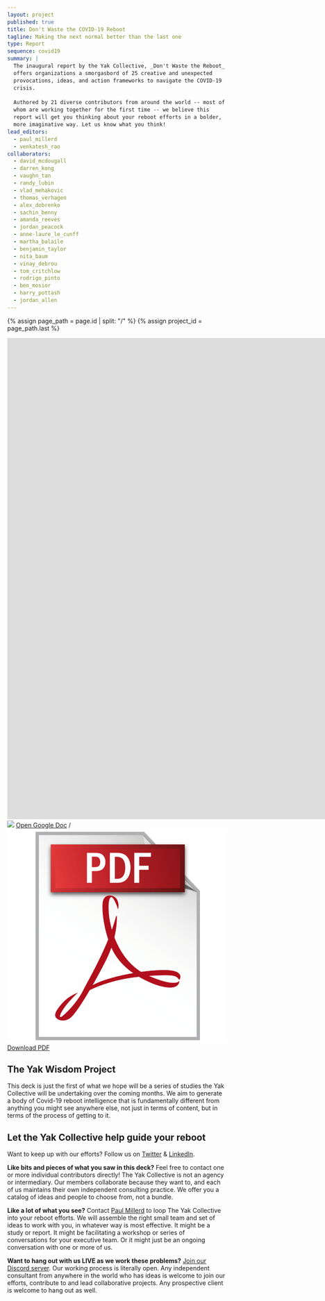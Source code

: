 ```yaml
---
layout: project
published: true
title: Don't Waste the COVID-19 Reboot
tagline: Making the next normal better than the last one
type: Report
sequence: covid19
summary: |
  The inaugural report by the Yak Collective, _Don't Waste the Reboot_
  offers organizations a smorgasbord of 25 creative and unexpected
  provocations, ideas, and action frameworks to navigate the COVID-19
  crisis.
  
  Authored by 21 diverse contributors from around the world -- most of
  whom are working together for the first time -- we believe this
  report will get you thinking about your reboot efforts in a bolder,
  more imaginative way. Let us know what you think!
lead_editors:
  - paul_millerd
  - venkatesh_rao
collaborators:
  - david_mcdougall
  - darren_kong
  - vaughn_tan
  - randy_lubin
  - vlad_mehakovic
  - thomas_verhagen
  - alex_dobrenko
  - sachin_benny
  - amanda_reeves
  - jordan_peacock
  - anne-laure_le_cunff
  - martha_balaile
  - benjamin_taylor
  - nita_baum
  - vinay_debrou
  - tom_critchlow
  - rodrigo_pinto
  - ben_mosior
  - harry_pottash
  - jordan_allen
---
```


<!-- BEGIN: Required code to extract project_id variable -->
{% assign page_path = page.id | split: "/" %}
{% assign project_id = page_path.last %}
<!-- END: Required code to extract project_id variable -->

<iframe class="{{ project_id }}-report" src="https://docs.google.com/presentation/d/e/2PACX-1vTa8T4sQLAF2cbRFTqcxZGefI7A2HP54ZKBlyvpi03iTWrzt10W50MP-fQ13am5_svHeJL_-zjALkVT/embed?start=false&loop=false&delayms=60000" frameborder="0" width="1920" height="1109" allowfullscreen="true" mozallowfullscreen="true" webkitallowfullscreen="true"></iframe>

<aside class="{{ project_id }}-report-links pv4">
	<img class="h1" src="https://ssl.gstatic.com/docs/presentations/images/favicon5.ico"> <a href="https://docs.google.com/presentation/d/1OfBuSq4SImE1Gq2EaAGCAlkwC8LZRCWx-7O_VOHJ5TI/edit#slide=id.p1">Open Google Doc</a> / <img class="h1" src="/images/pdf.png"> <a href="https://docs.google.com/presentation/d/1OfBuSq4SImE1Gq2EaAGCAlkwC8LZRCWx-7O_VOHJ5TI/export/pdf">Download PDF</a>
</aside>

## The Yak Wisdom Project

This deck is just the first of what we hope will be a series of studies the Yak Collective will be undertaking over the coming months. We aim to generate a body of Covid-19 reboot intelligence that is fundamentally different from anything you might see anywhere else, not just in terms of content, but in terms of the process of getting to it. 

## Let the Yak Collective help guide your reboot

Want to keep up with our efforts? Follow us on [Twitter](https://twitter.com/yak_collective) & [LinkedIn](https://www.linkedin.com/company/yak-collective/).

**Like bits and pieces of what you saw in this deck?** Feel free to contact one or more individual contributors directly! The Yak Collective is not an agency or intermediary. Our members collaborate because they want to, and each of us maintains their own independent consulting practice. We offer you a catalog of ideas and people to choose from, not a bundle.

**Like a lot of what you see?** Contact [Paul Millerd](mailto:pmillerd@gmail.com) to loop The Yak Collective into your reboot efforts. We will assemble the right small team and set of ideas to work with you, in whatever way is most effective. It might be a study or report. It might be facilitating a workshop or series of conversations for your executive team. Or it might just be an ongoing conversation with one or more of us.

**Want to hang out with us LIVE as we work these problems?** [Join our Discord server](https://discord.gg/Es8AkeC). Our working process is literally open. Any independent consultant from anywhere in the world who has ideas is welcome to join our efforts, contribute to and lead collaborative projects. Any prospective client is welcome to hang out as well.
